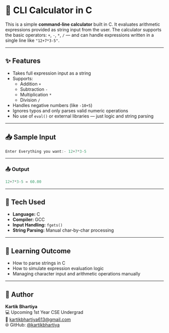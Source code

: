 # 🧮 CLI Calculator in C

This is a simple **command-line calculator** built in C. It evaluates arithmetic expressions provided as string input from the user. The calculator supports the basic operators: `+`, `-`, `*`, `/` — and can handle expressions written in a single line like `"12+7*3-5"`.

---

## ✨ Features

- Takes full expression input as a string
- Supports:
  - Addition `+`
  - Subtraction `-`
  - Multiplication `*`
  - Division `/`
- Handles negative numbers (like `-10+5`)
- Ignores typos and only parses valid numeric operations
- No use of `eval()` or external libraries — just logic and string parsing

---

## 📥 Sample Input

```c
Enter Everything you want:- 12+7*3-5
```

---

### 📤 Output

```c
12+7*3-5 = 60.00
```

---

## 🔧 Tech Used

- **Language:** C  
- **Compiler:** GCC  
- **Input Handling:** `fgets()`  
- **String Parsing:** Manual char-by-char processing  

---

## 🎯 Learning Outcome

- How to parse strings in C  
- How to simulate expression evaluation logic  
- Managing character input and arithmetic operations manually  

---

## 🧠 Author

**Kartik Bhartiya**  
💻 Upcoming 1st Year CSE Undergrad  
📧 kartikbhartiya613@gmail.com  
🌐 GitHub: [@kartikbhartiya](https://github.com/kartikbhartiya)


